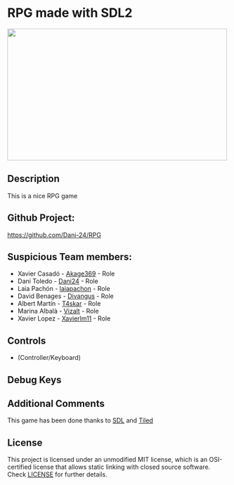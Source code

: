 # RPG made with SDL2

<img width="500" height="300" src="https://i.ytimg.com/vi/ghmDKAFPX0g/mqdefault.jpg">

## Description

This is a nice RPG game

## Github Project:

https://github.com/Dani-24/RPG

## Suspicious Team members:

- Xavier Casadó - [Akage369](https://github.com/Akage369) - Role
- Dani Toledo - [Dani24](https://github.com/Dani-24) - Role
- Laia Pachón - [laiapachon](https://github.com/laiapachon) - Role
- David Benages - [Divangus](https://github.com/Divangus) - Role
- Albert Martín - [T4skar](https://github.com/T4skar) - Role
- Marina Albalà - [Vizalt](https://github.com/Vizalt) - Role
- Xavier Lopez - [Xavierlm11](https://github.com/Xavierlm11) - Role

## Controls

- (Controller/Keyboard)

## Debug Keys

## Additional Comments
This game has been done thanks to [SDL](https://www.libsdl.org/index.php) and [Tiled](https://www.mapeditor.org)
  
## License
This project is licensed under an unmodified MIT license, which is an OSI-certified license that allows static linking with closed source software. Check [LICENSE](https://github.com/Dani-24/RPG/blob/main/LICENSE) for further details.
